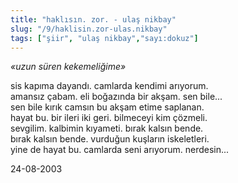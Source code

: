 ```yaml
---
title: "haklısın. zor. - ulaş nikbay"
slug: "/9/haklisin.zor-ulas.nikbay"
tags: ["şiir", "ulaş nikbay","sayı:dokuz"]
---
```


*«uzun süren kekemeliğime»*

sis kapıma dayandı. camlarda kendimi arıyorum.\
amansız çabam. eli boğazında bir akşam. sen bile...\
sen bile kırık camsın bu akşam etime saplanan.\
hayat bu. bir ileri iki geri. bilmeceyi kim çözmeli.\
sevgilim. kalbimin kıyameti. bırak kalsın bende.\
bırak kalsın bende. vurduğun kuşların iskeletleri.\
yine de hayat bu. camlarda seni arıyorum. nerdesin...

24-08-2003
